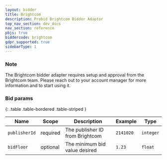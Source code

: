 ```yaml
---
layout: bidder
title: Brightcom
description: Prebid Brightcom Bidder Adaptor
top_nav_section: dev_docs
nav_section: reference
pbjs: true
biddercode: brightcom
gdpr_supported: true
sidebarType: 1
---
```


### Note

The Brightcom bidder adapter requires setup and approval from the Brightcom team. Please reach out to your account manager for more information and to start using it.

### Bid params

{: .table .table-bordered .table-striped }

| Name | Scope | Description | Example | Type |
| ---- | ----- | ----------- | ------- | ---- |
| `publisherId`       | required | The publisher ID from Brightcom | `2141020` | `integer` |
| `bidFloor`    | optional | The minimum bid value desired      | `1.23`  | `float` |
